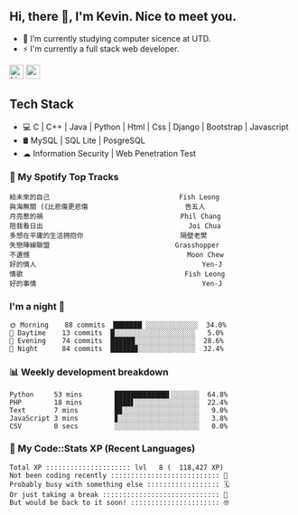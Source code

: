 ## Hi, there 👋, I'm Kevin. Nice to meet you.

- 🌱 I’m currently studying computer sicence at UTD.
- ⚡ I'm currently a full stack web developer.

<a href="https://www.linkedin.com/in/kevin12686/"><img alt="LinkedIn" src="https://img.shields.io/badge/linkedin%20-%230077B5.svg?&style=for-the-badge&logo=linkedin&logoColor=white" height=25></a>
<a href="https://www.instagram.com/kevin12686/"><img src="https://img.shields.io/badge/instagram-3f729b?&style=for-the-badge&logo=instagram&logoColor=white" height=25></a>

## Tech Stack

* 💻 C | C++ | Java | Python | Html | Css | Django | Bootstrap | Javascript
* 🛢️ MySQL | SQL Lite | PosgreSQL
* ☁ Information Security | Web Penetration Test

### 🎵 My Spotify Top Tracks

<!-- spotify start -->

```text
給未來的自己                                Fish Leong
與海無關 (《比悲傷更悲傷                        告五人
月亮惹的禍                                  Phil Chang
陪我看日出                                    Joi Chua
多想在平庸的生活拥抱你                        隔壁老樊
失戀陣線聯盟                               Grasshopper
不遺憾                                       Moon Chew
好的情人                                         Yen-J
情歌                                        Fish Leong
好的事情                                         Yen-J
```

<!-- spotify end -->

### I'm a night 🦉

<!-- early_bird start -->

```text
🌞 Morning    88 commits  ███████▏░░░░░░░░░░░░░  34.0%
🌆 Daytime    13 commits  █░░░░░░░░░░░░░░░░░░░░   5.0%
🌃 Evening    74 commits  ██████░░░░░░░░░░░░░░░  28.6%
🌙 Night      84 commits  ██████▊░░░░░░░░░░░░░░  32.4%
```

<!-- early_bird end -->

### 📊 Weekly development breakdown

<!-- code_time start -->

```text
Python     53 mins        █████████████▌░░░░░░░  64.8%
PHP        18 mins        ████▋░░░░░░░░░░░░░░░░  22.4%
Text       7 mins         █▉░░░░░░░░░░░░░░░░░░░   9.0%
JavaScript 3 mins         ▊░░░░░░░░░░░░░░░░░░░░   3.8%
CSV        0 secs         ░░░░░░░░░░░░░░░░░░░░░   0.0%
```

<!-- code_time end -->

### 🧰 My Code::Stats XP (Recent Languages)

<!-- codestats start -->

```text
Total XP ::::::::::::::::::::: lvl   8 (  118,427 XP) 
Not been coding recently ::::::::::::::::::::::::::: 🙈
Probably busy with something else :::::::::::::::::: 🗓
Or just taking a break ::::::::::::::::::::::::::::: 🌴
But would be back to it soon! :::::::::::::::::::::: 🤓
```

<!-- codestats end -->
